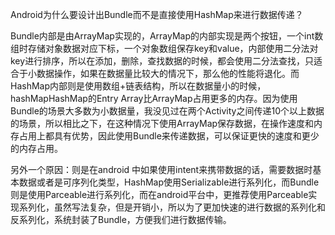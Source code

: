 Android为什么要设计出Bundle而不是直接使用HashMap来进行数据传递？

Bundle内部是由ArrayMap实现的，ArrayMap的内部实现是两个按钮，一个int数组时存储对象数据对应下标，一个对象数组保存key和value，内部使用二分法对key进行排序，所以在添加，删除，查找数据的时候，都会使用二分法查找，只适合于小数据操作，如果在数据量比较大的情况下，那么他的性能将退化。而HashMap内部则是使用数组+链表结构，所以在数据量小的时候，hashMapHashMap的Entry Array比ArrayMap占用更多的内存。因为使用Bundle的场景大多数为小数据量，我没见过在两个Activity之间传递10个以上数据的场景，所以相比之下，在这种情况下使用ArrayMap保存数据，在操作速度和内存占用上都具有优势，因此使用Bundle来传递数据，可以保证更快的速度和更少的内存占用。

另外一个原因：则是在android 中如果使用intent来携带数据的话，需要数据时基本数据或者是可序列化类型，HashMap使用Serializable进行系列化，而Bundle则是使用Parceable进行系列化，而在android平台中，更推荐使用Parceable实现系列化，虽然写法复杂，但是开销小，所以为了更加快速的进行数据的系列化和反系列化，系统封装了Bundle，方便我们进行数据传输。